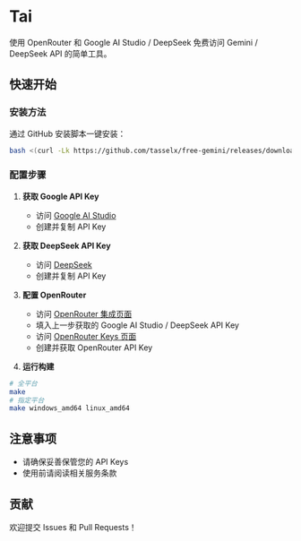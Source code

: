 # Tai

使用 OpenRouter 和 Google AI Studio / DeepSeek 免费访问 Gemini / DeepSeek API 的简单工具。

## 快速开始

### 安装方法

通过 GitHub 安装脚本一键安装：
```bash
bash <(curl -Lk https://github.com/tasselx/free-gemini/releases/download/latest/install.sh)
```

### 配置步骤

1. **获取 Google API Key**
   - 访问 [Google AI Studio](https://aistudio.google.com/app/apikey)
   - 创建并复制 API Key

2. **获取 DeepSeek API Key**
   - 访问 [DeepSeek](https://platform.deepseek.com/api_keys)
   - 创建并复制 API Key

3. **配置 OpenRouter**
   - 访问 [OpenRouter 集成页面](https://openrouter.ai/settings/integrations)
   - 填入上一步获取的 Google AI Studio / DeepSeek API Key
   - 访问 [OpenRouter Keys 页面](https://openrouter.ai/settings/keys)
   - 创建并获取 OpenRouter API Key

4. **运行构建**
```bash
# 全平台
make
# 指定平台
make windows_amd64 linux_amd64
```

## 注意事项
- 请确保妥善保管您的 API Keys
- 使用前请阅读相关服务条款

## 贡献
欢迎提交 Issues 和 Pull Requests！
